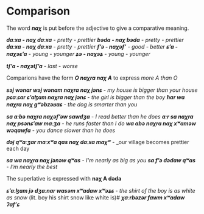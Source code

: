 

# Comparison
The word **_naχ_** is put before the adjective to give a comparative meaning.

**_daːxa - naχ daːxa_** - _pretty - prettier_
**_bəda - naχ bəda_** - _pretty - prettier_
**_daːxa - naχ daːxa_** - _pretty - prettier_
**_fʼə - naχəfʼ_** - _good - better_
**_ɕʼa - naχəɕʼa_** - _young - younger_
**_ʑə - naχəʑ_** - _young - younger_

**_tʃʼa - naχətʃʼa_** - _last - worse_

Comparions have the form **_O naχra naχ A_** to express _more A than O_

**_səj wənar wəj wənam naχra  naχ jənɕ_** - _my house is bigger than your house_
**_pɕaːɕar ɕʼaɮam naχra naχ jənɕ_** - _the girl is bigger than the boy_
**_ħar wa naχra naχ gʷəbzəʁaɕ_** - _the dog is smarter than you_

**_sa aːbə naχra naχəfʼəw sawdʒa_** - _I read better than he does_
**_aːr sa naχra naχ psənɕʼaw maːʒa_** - _he runs faster than I do_
**_wa abə naχra naχ xʷaməw wəqawfa_** - _you dance slower than he does_

**_dəj qʷaːʒar maːxʷa qas naχ daːxa maχʷ_** - _our village becomes prettier each day

**_sa wa naχra naχ jənəw qʷas_** - _I'm nearly as big as you_
**_sa fʼə dədaw qʷas_** - _I'm nearly the best_

The superlative is expressed with **naχ A dəda**


**_ɕʼaːɮam jə dʒaːnar wasəm xʷadaw xʷəʑɕ_** - _the shirt of the boy is as white as snow_ (lit. boy his shirt snow like white is)#
**_χaːrbəzər fawm xʷadaw ʔafʼɕ_**